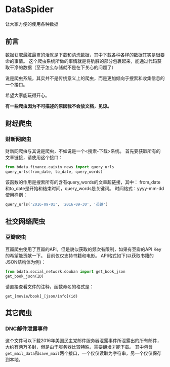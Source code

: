 # DataSpider
让大家方便的使用各种数据

## 前言
数据获取最脏最累的活就是下载和清洗数据，其中下载各种各样的数据其实是很要命的事情。
这个爬虫系统所做的事情就是将肮脏的部分包裹起来，能通过代码获取干净的数据（至于怎么存储就不是在下关心的问题了）

说是爬虫系统，其实并不是传统意义上的爬虫，而是更加倾向于搜索和收集信息的一个接口。

希望大家能玩得开心。

**有一些爬虫因为不可描述的原因我不会放文档，见谅。**

## 财经爬虫
### 财新网爬虫
财新网爬虫与其说是爬虫，不如说是一个<搜索-下载>系统。
首先要获取所有的文章链接，请使用这个接口：
```python
from bdata.finance.caixin_news import query_urls
query_urls(from_date, to_date, query_words)
```
该函数的作用是搜索所有的含有query_words的文章超链接，其中：
from_date和to_date是开始和结束时间，query_words是关键词。
时间格式：yyyy-mm-dd
使用样例：
```python
query_urls('2016-09-01', '2016-09-30', '英镑')
```

## 社交网络爬虫
### 豆瓣爬虫
豆瓣爬虫使用了豆瓣的API，但是貌似获取的频次有限制，如果有豆瓣的API Key的希望能贡献一下。
目前仅仅支持书籍和电影。
API格式如下(以获取书籍的JSON结构体为例)：
```python
from bdata.social_network.douban import get_book_json
get_book_json(ID)
```
请直接查看文件的注释，函数命名的格式是：

`get_[movie/book]_[json/info](id)`

## 其它爬虫
### DNC邮件泄露事件
这个文件可以下载2016年美国民主党邮件服务器泄露事件所泄露出的所有邮件，大约有两万多封，但是由于服务器比较特殊，需要翻墙才能下载。
其中包含`get_mail_data`和`save_mail`两个接口，一个仅仅读取为字符串，另一个仅仅保存到本地。
